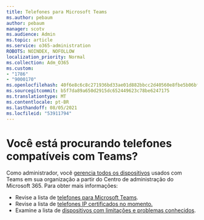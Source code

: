 ```yaml
---
title: Telefones para Microsoft Teams
ms.author: pebaum
author: pebaum
manager: scotv
ms.audience: Admin
ms.topic: article
ms.service: o365-administration
ROBOTS: NOINDEX, NOFOLLOW
localization_priority: Normal
ms.collection: Adm_O365
ms.custom:
- "1786"
- "9000170"
ms.openlocfilehash: 40f6e8c6c8c271936bd33ae01d882bbcc2d40560e8fbe5b06bf9d12788f116d4
ms.sourcegitcommit: b5f7da89a650d2915dc652449623c78be6247175
ms.translationtype: MT
ms.contentlocale: pt-BR
ms.lasthandoff: 08/05/2021
ms.locfileid: "53911794"
---
```

# <a name="are-you-looking-for-phones-that-are-compatible-with-teams"></a>Você está procurando telefones compatíveis com Teams?

Como administrador, você [gerencia todos os dispositivos](https://docs.microsoft.com/microsoftteams/device-management) usados com Teams em sua organização a partir do Centro de administração do Microsoft 365. Para obter mais informações: 

- Revise a lista de [telefones para Microsoft Teams](https://docs.microsoft.com/microsoftteams/phones-for-teams). 
- Revise a lista de [telefones IP certificados no momento.](https://docs.microsoft.com/microsoftteams/teams-ip-phones#currently-certified-ip-phones) 
- Examine a lista de [dispositivos com limitações e problemas conhecidos](https://support.office.com/article/control-calls-using-a-headset-in-teams-65d6e104-444d-4013-b8c2-f11317dd69a8). 